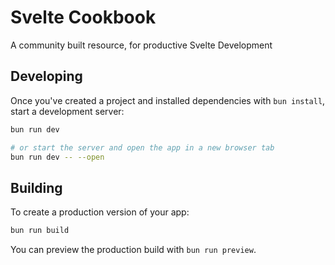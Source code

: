 # Svelte Cookbook

A community built resource, for productive Svelte Development

## Developing

Once you've created a project and installed dependencies with `bun install`, start a development server:

```bash
bun run dev

# or start the server and open the app in a new browser tab
bun run dev -- --open
```

## Building

To create a production version of your app:

```bash
bun run build
```

You can preview the production build with `bun run preview`.
